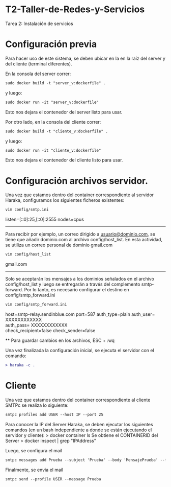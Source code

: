 # T2-Taller-de-Redes-y-Servicios
Tarea 2: Instalación de servicios 

<h1> Configuración previa </h1>
Para hacer uso de este sistema, se deben ubicar en la en la raíz del server y del cliente (terminal diferentes).

En la consola del server correr:
```diff
sudo docker build -t "server_v:dockerfile" .
```
y luego: 
```diff
sudo docker run -it "server_v:dockerfile"
```

Esto nos dejara el contenedor del server listo para usar.

Por otro lado, en la consola del cliente correr:
```diff
sudo docker build -t "cliente_v:dockerfile" .
```
y luego:
```diff
sudo docker run -it "cliente_v:dockerfile"
```

Esto nos dejara el contenedor del cliente listo para usar.

<h1> Configuración archivos servidor. </h1> 


Una vez que estamos dentro del container correspondiente al servidor Haraka, configuramos los siguientes ficheros existentes:

```diff
vim config/smtp.ini
```
listen=[::0]:25,[::0]:2555
nodes=cpus

------------------
Para recibir por ejemplo, un correo dirigido a usuario@dominio.com, se tiene que añadir dominio.com al archivo config/host_list. En esta actividad, se utiliza un correo personal de dominio gmail.com
```diff
vim config/host_list
```
gmail.com

------------------
Solo se aceptarán los mensajes a los dominios señalados en el archivo config/host_list y luego se entregarán a través del complemento smtp-forward. Por lo tanto, es necesario configurar el destino en config/smtp_forward.ini

```diff
vim config/smtp_forward.ini
```

host=smtp-relay.sendinblue.com
port=587
auth_type=plain
auth_user= XXXXXXXXXXXX             
auth_pass= XXXXXXXXXXXX            
check_recipient=false
check_sender=false


** Para guardar cambios en los archivos, ESC + :wq 

Una vez finalizada la configuración inicial, se ejecuta el servidor con el comando:
```diff
> haraka -c .
```

<h1> Cliente </h1> 

Una vez que estamos dentro del container  correspondiente al cliente SMTPc se realiza lo siguiente:
```diff
smtpc profiles add USER --host IP --port 25
```

Para conocer la IP del Server Haraka, se deben ejecutar los siguientes comandos (en un bash independiente a donde se están ejecutando el servidor y cliente):
      > docker container ls
    Se obtiene el CONTAINERID del Server
      > docker inspect <container id> | grep "IPAddress"

Luego, se configura el mail
```diff
smtpc messages add Prueba --subject 'Prueba' --body 'MensajePrueba' --from correopersonal@gmail.com --to correopersonal@gmail.com
```

Finalmente, se envia el mail
```diff
smtpc send --profile USER --message Prueba
```
  

